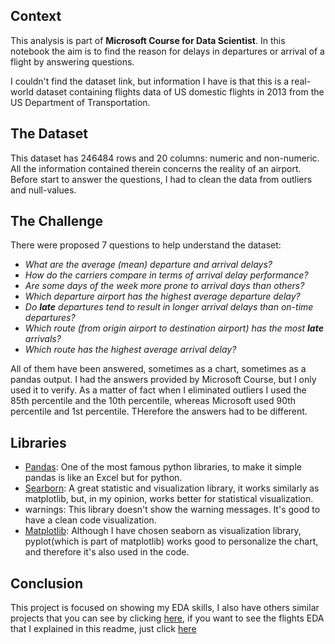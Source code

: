 ## Context

This analysis is part of **Microsoft Course for Data Scientist**. In this notebook the aim is to find the reason for delays in departures or arrival of a flight by answering questions.

I couldn't find the dataset link, but information I have is that this is a real-world dataset containing flights data of US domestic flights in 2013 from the US Department of Transportation.

## The Dataset

This dataset has 246484 rows and 20 columns: numeric and non-numeric. All the information contained therein concerns the reality of an airport. Before start to answer the questions, I had to clean the data from outliers and null-values. 


## The Challenge

There were proposed 7 questions to help understand the dataset:

 - *What are the average (mean) departure and arrival delays?*
 - *How do the carriers compare in terms of arrival delay performance?*
 - *Are some days of the week more prone to arrival days than others?*
 - *Which departure airport has the highest average departure delay?*
 - *Do **late** departures tend to result in longer arrival delays than on-time departures?*
 - *Which route (from origin airport to destination airport) has the most **late** arrivals?*
 - *Which route has the highest average arrival delay?*

All of them have been answered, sometimes as a chart, sometimes as a pandas output. I had the answers provided by Microsoft Course, but I only used it to verify. As a matter of fact when I eliminated  outliers I used the 85th percentile and the 10th percentile, whereas Microsoft used 90th percentile and 1st percentile. THerefore the answers had to be different. 

## Libraries

 - [Pandas](https://pandas.pydata.org/): One of the most famous python libraries, to make it simple pandas is like an Excel but for python.
 - [Searborn](https://seaborn.pydata.org/index.html): A great statistic and visualization library, it works similarly as matplotlib, but, in my opinion, works better for statistical visualization.
 - warnings: This library doesn't show the warning messages. It's good to have a clean code visualization.
 - [Matplotlib](https://matplotlib.org/): Although I have chosen seaborn as visualization library, pyplot(which is part of matplotlib) works good to personalize the chart, and therefore it's also used in the code.

## Conclusion

This project is focused on showing my EDA skills, I also have others similar projects that you can see by clicking [here](https://github.com/LucasbFontes/Exploratory-Data-Analysis), if you want to see the flights EDA that I explained in this readme, just click [here](https://github.com/LucasbFontes/Flights_Analysis/blob/main/Flights.ipynb)
